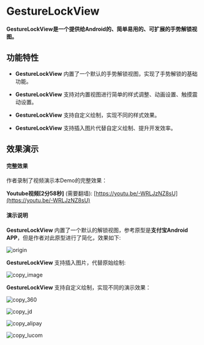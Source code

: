 # GestureLockView

**GestureLockView是一个提供给Android的、简单易用的、可扩展的手势解锁视图。**

## 功能特性

- **GestureLockView** 内置了一个默认的手势解锁视图，实现了手势解锁的基础功能。

- **GestureLockView** 支持对内置视图进行简单的样式调整、动画设置、触摸震动设置。

- **GestureLockView** 支持自定义绘制，实现不同的样式效果。

- **GestureLockView** 支持插入图片代替自定义绘制、提升开发效率。

## 效果演示

#### 完整效果

作者录制了视频演示本Demo的完整效果：

**Youtube视频[2分58秒]** (需要翻墙): [https://youtu.be/-WRLJzNZ8sU](https://youtu.be/-WRLJzNZ8sU)

#### 演示说明

**GestureLockView** 内置了一个默认的解锁视图，参考原型是**支付宝Android APP**，但是作者对此原型进行了简化，效果如下:

![origin](https://github.com/sinawangnan7/GestureLockView/blob/master/gif/origin.gif)

**GestureLockView** 支持插入图片，代替原始绘制:

![copy_image](https://github.com/sinawangnan7/GestureLockView/blob/master/gif/copy_image.gif)

**GestureLockView** 支持自定义绘制，实现不同的演示效果：

![copy_360](https://github.com/sinawangnan7/GestureLockView/blob/master/gif/copy_360.gif)

![copy_jd](https://github.com/sinawangnan7/GestureLockView/blob/master/gif/copy_jd.gif)

![copy_alipay](https://github.com/sinawangnan7/GestureLockView/blob/master/gif/copy_alipay.gif)

![copy_lucom](https://github.com/sinawangnan7/GestureLockView/blob/master/gif/copy_lucom.gif)
